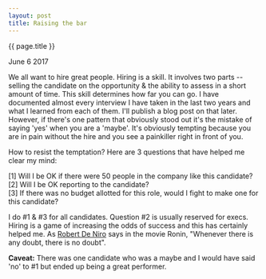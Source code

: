 ```yaml
---
layout: post
title: Raising the bar 
---
```


{{ page.title }}

June 6 2017

We all want to hire great people. Hiring is a skill. It involves two parts -- selling the candidate on the opportunity & the ability to assess in a short amount of time. This skill determines how far you can go. I have documented almost every interview I have taken in the last two years and what I learned from each of them. I'll publish a blog post on that later. However, if there's one pattern that obviously stood out it's the mistake of saying 'yes' when you are a 'maybe'. It's obviously tempting because you are in pain without the hire and you see a painkiller right in front of you.

How to resist the temptation? Here are 3 questions that have helped me clear my mind: 

[1] Will I be OK if there were 50 people in the company like this candidate?  
[2] Will I be OK reporting to the candidate?  
[3] If there was no budget allotted for this role, would I fight to make one
for this candidate?    

I do #1 & #3 for all candidates. Question #2 is usually reserved for execs. Hiring is a game of increasing the odds of success and this has certainly helped me. As [Robert De Niro](https://www.youtube.com/watch?v=0hnhvWKMqm4) says in the movie Ronin, "Whenever there is any doubt, there is no doubt". 

**Caveat:**
There was one candidate who was a maybe and I would have said 'no' to #1 but
ended up being a great performer. 
